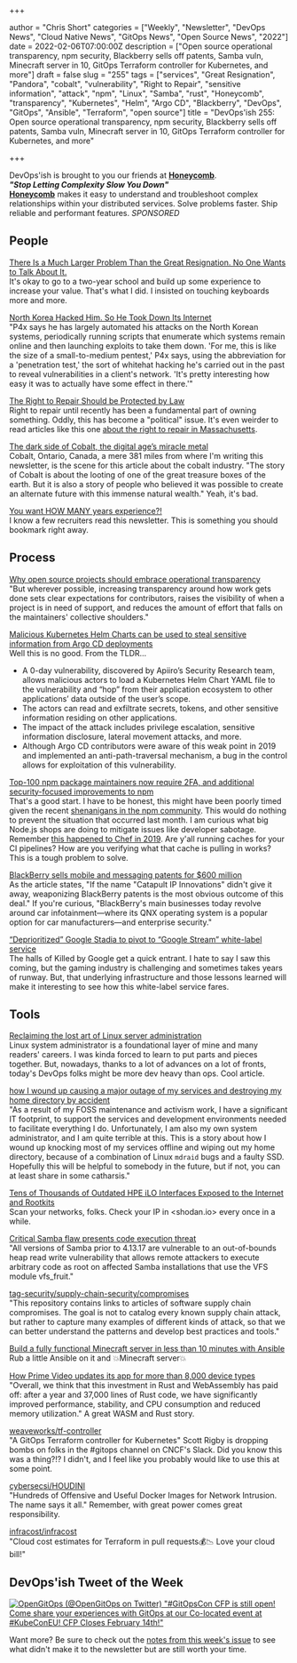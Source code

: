 +++

author = "Chris Short"
categories = ["Weekly", "Newsletter", "DevOps News", "Cloud Native News", "GitOps News", "Open Source News", "2022"]
date = 2022-02-06T07:00:00Z
description = ["Open source operational transparency, npm security, Blackberry sells off patents, Samba vuln, Minecraft server in 10, GitOps Terraform controller for Kubernetes, and more"]
draft = false
slug = "255"
tags = ["services", "Great Resignation", "Pandora", "cobalt", "vulnerability", "Right to Repair", "sensitive information", "attack", "npm", "Linux", "Samba", "rust", "Honeycomb", "transparency", "Kubernetes", "Helm", "Argo CD", "Blackberry", "DevOps", "GitOps", "Ansible", "Terraform", "open source"] 
title = "DevOps'ish 255: Open source operational transparency, npm security, Blackberry sells off patents, Samba vuln, Minecraft server in 10, GitOps Terraform controller for Kubernetes, and more"

+++

DevOps'ish is brought to you our friends at [**Honeycomb**](https://ui.honeycomb.io/signup?&utm_source=devopsish&utm_medium=newsletter&utm_campaign=ad&utm_content=product-signup).  
***"Stop Letting Complexity Slow You Down"***  
[**Honeycomb**](https://ui.honeycomb.io/signup?&utm_source=devopsish&utm_medium=newsletter&utm_campaign=ad&utm_content=product-signup) makes it easy to understand and troubleshoot complex relationships within your distributed services. Solve problems faster. Ship reliable and performant features. *SPONSORED*

## People

[There Is a Much Larger Problem Than the Great Resignation. No One Wants to Talk About It.](https://themakingofamillionaire.com/there-is-a-much-larger-problem-than-the-great-resignation-no-one-wants-to-talk-about-it-3922cf8aefd2)  
It's okay to go to a two-year school and build up some experience to increase your value. That's what I did. I insisted on touching keyboards more and more.

[North Korea Hacked Him. So He Took Down Its Internet](https://www.wired.com/story/north-korea-hacker-internet-outage/)  
"P4x says he has largely automated his attacks on the North Korean systems, periodically running scripts that enumerate which systems remain online and then launching exploits to take them down. 'For me, this is like the size of a small-to-medium pentest,' P4x says, using the abbreviation for a 'penetration test,' the sort of whitehat hacking he's carried out in the past to reveal vulnerabilities in a client's network. 'It's pretty interesting how easy it was to actually have some effect in there.'"

[The Right to Repair Should be Protected by Law](https://www.scientificamerican.com/article/some-electronics-repairs-are-illegal-federal-law-could-change-that/)  
Right to repair until recently has been a fundamental part of owning something. Oddly, this has become a "political" issue. It's even weirder to read articles like this one [about the right to repair in Massachusetts](https://arstechnica.com/cars/2022/02/a-fight-over-the-right-to-repair-cars-turns-ugly/).

[The dark side of Cobalt, the digital age’s miracle metal](https://www.thestar.com/news/canada/2022/01/30/the-dark-side-of-cobalt-the-digital-ages-miracle-metal.html)  
Cobalt, Ontario, Canada, a mere 381 miles from where I'm writing this newsletter, is the scene for this article about the cobalt industry. "The story of Cobalt is about the looting of one of the great treasure boxes of the earth. But it is also a story of people who believed it was possible to create an alternate future with this immense natural wealth." Yeah, it's bad.

[You want HOW MANY years experience?!](https://howoldisit.glitch.me/)  
I know a few recruiters read this newsletter. This is something you should bookmark right away.

## Process

[Why open source projects should embrace operational transparency](https://leaddev.com/agile-other-ways-working/why-open-source-projects-should-embrace-operational-transparency)  
"But wherever possible, increasing transparency around how work gets done sets clear expectations for contributors, raises the visibility of when a project is in need of support, and reduces the amount of effort that falls on the maintainers' collective shoulders."

[Malicious Kubernetes Helm Charts can be used to steal sensitive information from Argo CD deployments](https://apiiro.com/blog/malicious-kubernetes-helm-charts-can-be-used-to-steal-sensitive-information-from-argo-cd-deployments/)  
Well this is no good. From the TLDR...

* A 0-day vulnerability, discovered by Apiiro’s Security Research team, allows malicious actors to load a Kubernetes Helm Chart YAML file to the vulnerability and “hop” from their application ecosystem to other applications’ data outside of the user’s scope.
* The actors can read and exfiltrate secrets, tokens, and other sensitive information residing on other applications.
* The impact of the attack includes privilege escalation, sensitive information disclosure, lateral movement attacks, and more.
* Although Argo CD contributors were aware of this weak point in 2019 and implemented an anti-path-traversal mechanism, a bug in the control allows for exploitation of this vulnerability.

[Top-100 npm package maintainers now require 2FA, and additional security-focused improvements to npm](https://github.blog/2022-02-01-top-100-npm-package-maintainers-require-2fa-additional-security/)  
That's a good start. I have to be honest, this might have been poorly timed given the recent [shenanigans in the npm community](https://www.yahoo.com/now/developer-sabotaged-own-open-source-185931413.html). This would do nothing to prevent the situation that occurred last month. I am curious what big Node.js shops are doing to mitigate issues like developer sabotage. Remember [this happened to Chef in 2019](https://chrisshort.net/seth-vargo-says-hell-noputs-chef-on-ice/). Are y'all running caches for your CI pipelines? How are you verifying what that cache is pulling in works? This is a tough problem to solve.

[BlackBerry sells mobile and messaging patents for $600 million](https://arstechnica.com/gadgets/2022/01/blackberry-sells-mobile-and-messaging-patents-for-600-million/)  
As the article states, "If the name "Catapult IP Innovations" didn't give it away, weaponizing BlackBerry patents is the most obvious outcome of this deal." If you're curious, "BlackBerry's main businesses today revolve around car infotainment—where its QNX operating system is a popular option for car manufacturers—and enterprise security."

[“Deprioritized” Google Stadia to pivot to “Google Stream” white-label service](https://arstechnica.com/gadgets/2022/02/deprioritized-google-stadia-to-pivot-to-google-stream-white-label-service/)  
The halls of Killed by Google get a quick entrant. I hate to say I saw this coming, but the gaming industry is challenging and sometimes takes years of runway. But, that underlying infrastructure and those lessons learned will make it interesting to see how this white-label service fares.

## Tools

[Reclaiming the lost art of Linux server administration](https://www.pietrorea.com/2022/01/28/reclaiming-the-lost-art-of-linux-server-administration)  
Linux system administrator is a foundational layer of mine and many readers' careers. I was kinda forced to learn to put parts and pieces together. But, nowadays, thanks to a lot of advances on a lot of fronts, today's DevOps folks might be more dev heavy than ops. Cool article.

[how I wound up causing a major outage of my services and destroying my home directory by accident](https://ariadne.space/2022/02/04/how-i-wound-up-causing-a-major-outage-of-my-services-and-destroying-my-home-directory-by-accident/)  
"As a result of my FOSS maintenance and activism work, I have a significant IT footprint, to support the services and development environments needed to facilitate everything I do. Unfortunately, I am also my own system administrator, and I am quite terrible at this. This is a story about how I wound up knocking most of my services offline and wiping out my home directory, because of a combination of Linux `mdraid` bugs and a faulty SSD. Hopefully this will be helpful to somebody in the future, but if not, you can at least share in some catharsis."

[Tens of Thousands of Outdated HPE iLO Interfaces Exposed to the Internet and Rootkits](https://www.servethehome.com/tens-of-thousands-of-outdated-hpe-ilo-interfaces-exposed-to-the-internet-and-rootkits/)  
Scan your networks, folks. Check your IP in <shodan.io> every once in a while.

[Critical Samba flaw presents code execution threat](https://portswigger.net/daily-swig/critical-samba-flaw-presents-code-execution-threat)  
"All versions of Samba prior to 4.13.17 are vulnerable to an out-of-bounds heap read write vulnerability that allows remote attackers to execute arbitrary code as root on affected Samba installations that use the VFS module vfs_fruit."

[tag-security/supply-chain-security/compromises](https://github.com/cncf/tag-security/tree/main/supply-chain-security/compromises)  
"This repository contains links to articles of software supply chain compromises. The goal is not to catalog every known supply chain attack, but rather to capture many examples of different kinds of attack, so that we can better understand the patterns and develop best practices and tools."

[Build a fully functional Minecraft server in less than 10 minutes with Ansible](https://minecraftadmin.linuxtek.ca/2022/01/30/build-a-fully-functional-minecraft-server-in-less-than-10-minutes-with-ansible/)  
Rub a little Ansible on it and 💥Minecraft server💥

[How Prime Video updates its app for more than 8,000 device types](https://www.amazon.science/blog/how-prime-video-updates-its-app-for-more-than-8-000-device-types)  
"Overall, we think that this investment in Rust and WebAssembly has paid off: after a year and 37,000 lines of Rust code, we have significantly improved performance, stability, and CPU consumption and reduced memory utilization." A great WASM and Rust story.

[weaveworks/tf-controller](https://github.com/weaveworks/tf-controller)  
"A GitOps Terraform controller for Kubernetes" Scott Rigby is dropping bombs on folks in the #gitops channel on CNCF's Slack. Did you know this was a thing?!? I didn't, and I feel like you probably would like to use this at some point.

[cybersecsi/HOUDINI](https://github.com/cybersecsi/HOUDINI)  
"Hundreds of Offensive and Useful Docker Images for Network Intrusion. The name says it all." Remember, with great power comes great responsibility.

[infracost/infracost](https://github.com/infracost/infracost)  
"Cloud cost estimates for Terraform in pull requests💰📉 Love your cloud bill!"

## DevOps'ish Tweet of the Week

[![OpenGitOps (@OpenGitOps on Twitter) "#GitOpsCon CFP is still open! Come share your experiences with GitOps at our Co-located event at #KubeConEU! CFP Closes February 14th!"](https://shortcdn.com/devopsish/255-devopsish-tweet-of-the-week.webp)](https://twitter.com/OpenGitOps/status/1488958489711943690)

Want more? Be sure to check out the [notes from this week's issue](https://github.com/chris-short/devopsish.com/blob/main/content/post/255/notes.md) to see what didn't make it to the newsletter but are still worth your time.
